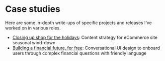 # Case studies

Here are some in-depth write-ups of specific projects and releases I've worked on in various roles. 

* [Closing up shop for the holidays](daye-closing-shop.md): Content strategy for eCommerce site seasonal wind-down
* [Building a financial future, for free](multiply-conversational-design.md): Conversational UI design to onboard users through complex financial questions with friendly language
